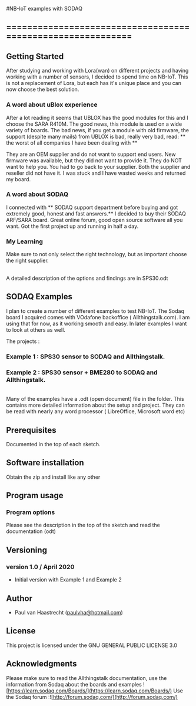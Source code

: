 #NB-IoT examples with SODAQ

## ===========================================================

## Getting Started
After studying and working with Lora(wan) on different projects and having
working with a number of sensors, I decided to spend time on NB-IoT. This
is not a replacement of Lora, but each has it's unique place and you can
now choose the best solution.

### A word about uBlox experience
After a lot reading it seems that UBLOX has the good modules for this and
I choose the SARA R410M. The good news, this module is used on a wide
variety of boards. The bad news, if you get a module with old firmware,
the support (despite many mails) from UBLOX is bad, really very bad, read:
** the worst of all companies I have been dealing with **

They are an OEM supplier and do not want to support end users. New firmware
was available, but they did not want to provide it. They do NOT want to
help you. You had to go back to your supplier. Both the supplier and reseller
did not have it. I was stuck and I have wasted weeks and returned my board.

### A word about SODAQ
I connected with ** SODAQ support department before buying and got extremely
good, honest and fast answers.** I decided to buy their SODAQ ARF/SARA board.
Great online forum, good open source software all you want. Got the first
project up and running in half a day.

### My Learning
Make sure to not only select the right technology, but as important choose
the right supplier.

<br> A detailed description of the options and findings are in SPS30.odt

## SODAQ Examples

I plan to create a number of different examples to test NB-IoT. The Sodaq
board I acquired comes with VOdafone backoffice ( Allthingstalk.com). I
am using that for now, as it working smooth and easy. In later
examples I want to look at others as well.

The projects :
### Example 1 : SPS30 sensor to SODAQ and Allthingstalk.
### Example 2 : SPS30 sensor + BME280  to SODAQ and Allthingstalk.

<br> Many of the examples have a .odt (open document) file in the folder.
This contains more detailed information about the setup and project. They
can be read with nearly any word processor ( LibreOffice, Microsoft word etc)

## Prerequisites
Documented in the top of each sketch.

## Software installation
Obtain the zip and install like any other

## Program usage
### Program options
Please see the description in the top of the sketch and read the documentation (odt)

## Versioning

### version 1.0 / April 2020
 * Initial version with Example 1 and Example 2

## Author
 * Paul van Haastrecht (paulvha@hotmail.com)

## License
This project is licensed under the GNU GENERAL PUBLIC LICENSE 3.0

## Acknowledgments
Please make sure to read the Allthingstalk documentation, use the
information from Sodaq about the boards and examples ![https://learn.sodaq.com/Boards/](https://learn.sodaq.com/Boards/)
Use the Sodaq forum :![http://forum.sodaq.com/](http://forum.sodaq.com/)
